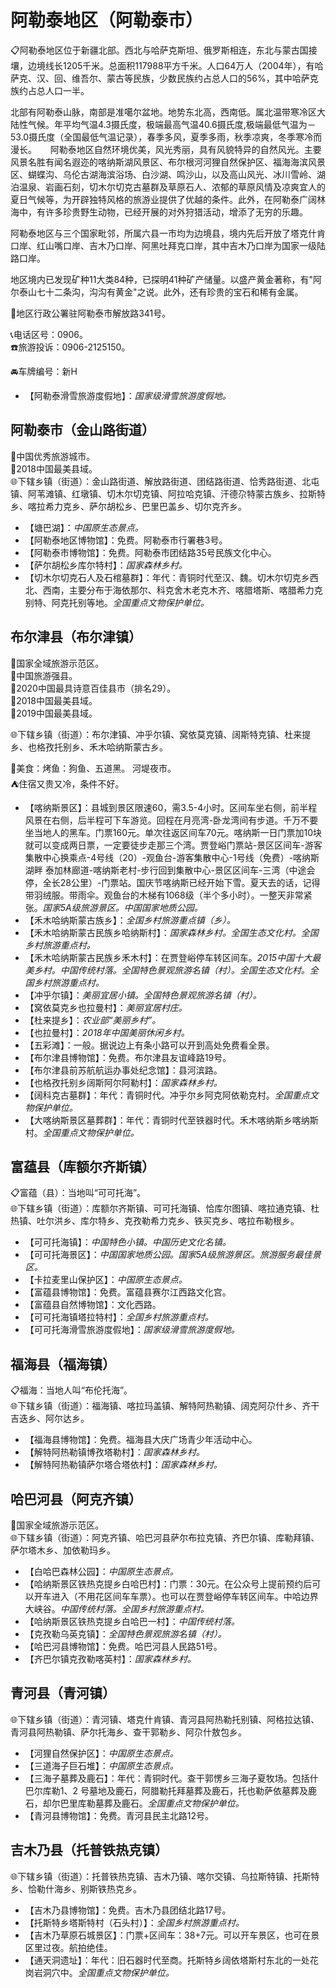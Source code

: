 # 阿勒泰地区（阿勒泰市）  
📋阿勒泰地区位于新疆北部。西北与哈萨克斯坦、俄罗斯相连，东北与蒙古国接壤，边境线长1205千米。总面积117988平方千米。人口64万人（2004年），有哈萨克、汉、回、维吾尔、蒙古等民族，少数民族约占总人口的56%，其中哈萨克族约占总人口一半。
  
北部有阿勒泰山脉，南部是准噶尔盆地。地势东北高，西南低。属北温带寒冷区大陆性气候。年平均气温4.3摄氏度，极端最高气温40.6摄氏度,极端最低气温为－53.0摄氏度（全国最低气温记录），春季多风，夏季多雨，秋季凉爽，冬季寒冷而漫长。
　
阿勒泰地区自然环境优美，风光秀丽，具有风貌特异的自然风光。主要风景名胜有闻名遐迩的喀纳斯湖风景区、布尔根河河狸自然保护区、福海海滨风景区、蝴蝶沟、乌伦古湖海滨浴场、白沙湖、鸣沙山，以及高山风光、冰川雪岭、湖泊温泉、岩画石刻，切木尔切克古墓群及草原石人、浓郁的草原风情及凉爽宜人的夏日气候等，为开辟独特风格的旅游业提供了优越的条件。此外，在阿勒泰广阔林海中，有许多珍贵野生动物，已经开展的对外狩猎活动，增添了无穷的乐趣。
  
阿勒泰地区与三个国家毗邻，所属六县一市均为边境县，境内先后开放了塔克什肯口岸、红山嘴口岸、吉木乃口岸、阿黑吐拜克口岸，其中吉木乃口岸为国家一级陆路口岸。
  
地区境内已发现矿种11大类84种，已探明41种矿产储量。以盛产黄金著称，有"阿尔泰山七十二条沟，沟沟有黄金"之说。此外，还有珍贵的宝石和稀有金属。
  
📍地区行政公署驻阿勒泰市解放路341号。  

📞电话区号：0906。  
☎️旅游投诉：0906-2125150。   
  
🚘车牌编号：新H  

* 【阿勒泰滑雪旅游度假地】：*国家级滑雪旅游度假地。*  
  
## 阿勒泰市（金山路街道）  
🏅中国优秀旅游城市。   
🏅2018中国最美县域。   
🌐下辖乡镇（街道）：金山路街道、解放路街道、团结路街道、恰秀路街道、北屯镇、阿苇滩镇、红墩镇、切木尔切克镇、阿拉哈克镇、汗德尕特蒙古族乡、拉斯特乡、喀拉希力克乡、萨尔胡松乡、巴里巴盖乡、切尔克齐乡。   
  
* 【塘巴湖】：*中国原生态景点。*  
* 【阿勒泰地区博物馆】：免费。阿勒泰市行署巷3号。   
* 【阿勒泰市博物馆】：免费。阿勒泰市团结路35号民族文化中心。   
* 【萨尔胡松乡库尔特村】：*国家森林乡村。*  
* 【切木尔切克石人及石棺墓群】：年代：青铜时代至汉、魏。切木尔切克乡西北、西南，主要分布于海依那尔、科克舍木老克木齐、喀腊塔斯、喀腊希力克别特、阿克托别等地。*全国重点文物保护单位。*   

## 布尔津县（布尔津镇）  
🚩国家全域旅游示范区。   
🏅中国旅游强县。   
🏅2020中国最具诗意百佳县市（排名29）。   
🏅2018中国最美县域。  
🏅2019中国最美县域。   
  
🌐下辖乡镇（街道）：布尔津镇、冲乎尔镇、窝依莫克镇、阔斯特克镇、杜来提乡、也格孜托别乡、禾木哈纳斯蒙古乡。   
  
🍴美食：烤鱼：狗鱼、五道黑。  河堤夜市。  
⛺住宿又贵又冷，条件不好。   
  
* 【喀纳斯景区】：县城到景区限速60，需3.5-4小时。区间车坐右侧，前半程风景在右侧，后半程可下车游览。回程在月亮湾-卧龙湾间有步道。千万不要坐当地人的黑车。门票160元。单次往返区间车70元。喀纳斯一日门票加10块就可以变成两日票，一定要徒步走那三个湾。贾登峪门票站-景区区间车-游客集散中心换乘点-4号线（20）-观鱼台-游客集散中心-1号线（免费）-喀纳斯湖畔 泰加林廊道-喀纳斯老村-步行回到集散中心-景区区间车-三湾（中途会停，全长28公里）-门票站。国庆节喀纳斯已经开始下雪。夏天去的话，记得带羽绒服。带雨伞。观鱼台的木梯有1068级（半个多小时）。一整天非常紧张。*国家5A级旅游景区。中国国家地质公园。*  
* 【禾木哈纳斯蒙古族乡】：*全国乡村旅游重点镇（乡）。*  
* 【禾木哈纳斯蒙古民族乡哈纳斯村】：*国家森林乡村。全国生态文化村。全国乡村旅游重点村。*  
* 【禾木哈纳斯蒙古民族乡禾木村】：在贾登峪停车转区间车。*2015中国十大最美乡村。中国传统村落。全国特色景观旅游名镇（村）。全国生态文化村。全国乡村旅游重点村。*  
* 【冲乎尔镇】：*美丽宜居小镇。全国特色景观旅游名镇（村）。*  
* 【窝依莫克乡也拉曼村】：*美丽宜居村庄。*  
* 【杜来提乡】：*农业部“美丽乡村”。*  
* 【也拉曼村】：*2018年中国美丽休闲乡村。*  
* 【五彩滩】：一般。据说边上有条小路可以开到高处免费看全景。   
* 【布尔津县博物馆】：免费。布尔津县友谊峰路19号。   
* 【布尔津县前苏航航运办事处纪念馆】：县河滨路。   
* 【也格孜托别乡阔斯阿尔阿勒村】：*国家森林乡村。*  
* 【阔科克古墓群】：年代：青铜时代。冲乎尔乡阿克阿依勒克村。*全国重点文物保护单位。*   
* 【大喀纳斯景区墓葬群】：年代：青铜时代至铁器时代。禾木喀纳斯乡喀纳斯村。*全国重点文物保护单位。*   

## 富蕴县（库额尔齐斯镇）  
📋富蕴（县）：当地叫“可可托海”。   
🌐下辖乡镇（街道）：库额尔齐斯镇、可可托海镇、恰库尔图镇、喀拉通克镇、杜热镇、吐尔洪乡、库尔特乡、克孜勒希力克乡、铁买克乡、喀拉布勒根乡。   
  
* 【可可托海镇】：*中国特色小镇。中国历史文化名镇。*  
* 【可可托海景区】：*中国国家地质公园。国家5A级旅游景区。旅游服务最佳景区。*  
* 【卡拉麦里山保护区】：*中国原生态景点。*  
* 【富蕴县博物馆】：免费。富蕴县赛尔江西路文化宫。   
* 【富蕴县自然博物馆】：文化西路。   
* 【可可托海镇塔拉特村】：*全国乡村旅游重点村。*  
* 【可可托海滑雪旅游度假地】：*国家级滑雪旅游度假地。*   

## 福海县（福海镇）  
📋福海：当地人叫“布伦托海”。   
🌐下辖乡镇（街道）：福海镇、喀拉玛盖镇、解特阿热勒镇、阔克阿尕什乡、齐干吉迭乡、阿尔达乡。   
  
* 【福海县博物馆】：免费。福海县大庆广场青少年活动中心。   
* 【解特阿热勒镇博孜塔勒村】：*国家森林乡村。*  
* 【解特阿热勒镇萨尔塔合塔依村】：*国家森林乡村。*  

## 哈巴河县（阿克齐镇）  
🚩国家全域旅游示范区。   
🌐下辖乡镇（街道）：阿克齐镇、哈巴河县萨尔布拉克镇、齐巴尔镇、库勒拜镇、萨尔塔木乡、加依勒玛乡。   
  
* 【白哈巴森林公园】：*中国原生态景点。*  
* 【哈纳斯景区铁热克提乡白哈巴村】：门票：30元。在公众号上提前预约后可以开车进入（不用花区间车车票）。也可以在贾登峪停车转区间车。中哈边界大峡谷。*中国传统村落。全国乡村旅游重点村。*  
* 【哈纳斯景区铁热克提乡白哈巴一村】：*中国传统村落。*  
* 【克孜勒乌英克镇】：*全国特色景观旅游名镇（村）。*  
* 【哈巴河县博物馆】：免费。哈巴河县人民路51号。   
* 【齐巴尔镇克孜勒喀英村】：*国家森林乡村。*  

## 青河县（青河镇）  
🌐下辖乡镇（街道）：青河镇、塔克什肯镇、青河县阿热勒托别镇、阿格拉达镇、青河县阿热勒镇、萨尔托海乡、查干郭勒乡、阿尕什敖包乡。   
  
* 【河狸自然保护区】：*中国原生态景点。*  
* 【三道海子巨石堆】：*中国原生态景点。*  
* 【三海子墓葬及鹿石】：年代：青铜时代。查干郭愣乡三海子夏牧场。包括什巴尔库勒1、2 号墓地及鹿石，阿腊勒托拜墓葬及鹿石，托也勒萨依墓葬及鹿石，却尔巴里库勒墓葬及鹿石。*全国重点文物保护单位。*   
* 【青河县博物馆】：免费。青河县民主北路12号。   

## 吉木乃县（托普铁热克镇）  
🌐下辖乡镇（街道）：托普铁热克镇、吉木乃镇、喀尔交镇、乌拉斯特镇、托斯特乡、恰勒什海乡、别斯铁热克乡。   
  
* 【吉木乃县博物馆】：免费。吉木乃县团结北路17号。   
* 【托斯特乡塔斯特村（石头村）】：*全国乡村旅游重点村。*    
* 【吉木乃草原石城景区】：门票+区间车：38+7元。可以开车景区，也可在景区里过夜。航拍绝佳。
* 【通天洞遗址】：年代：旧石器时代至商。托斯特乡阔依塔斯村东北的一处花岗岩洞穴中。*全国重点文物保护单位。*    